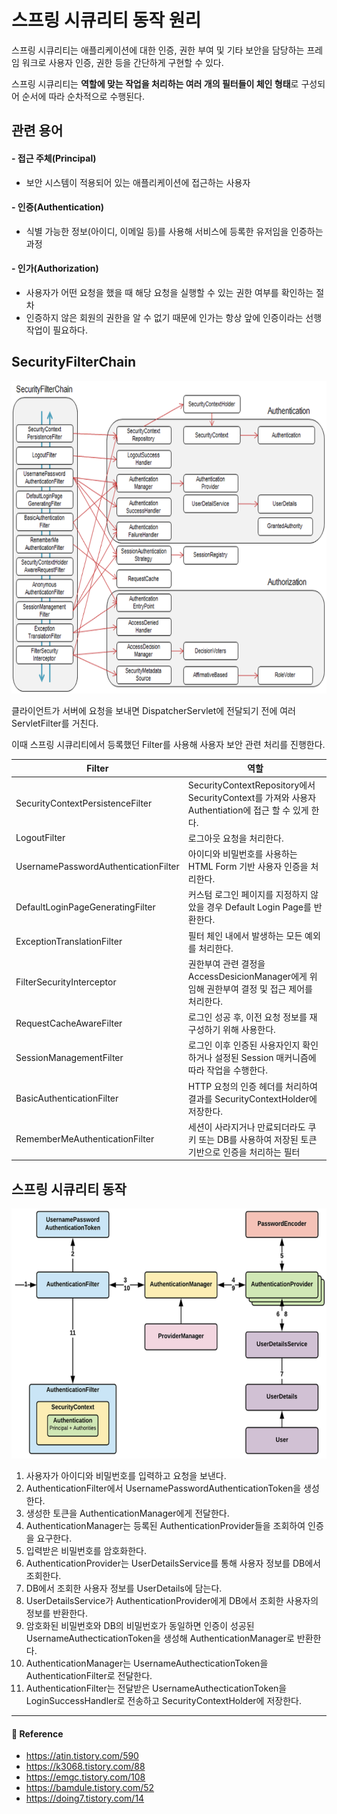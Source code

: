 # 스프링 시큐리티 동작 원리  

스프링 시큐리티는 애플리케이션에 대한 인증, 권한 부여 및 기타 보안을 담당하는 프레임 워크로 사용자 인증, 권한 등을 간단하게 구현할 수 있다.  

스프링 시큐리티는 **역할에 맞는 작업을 처리하는 여러 개의 필터들이 체인 형태**로 구성되어 순서에 따라 순차적으로 수행된다.  

## 관련 용어  

#### - 접근 주체(Principal)  

- 보안 시스템이 적용되어 있는 애플리케이션에 접근하는 사용자  

#### - 인증(Authentication)  

- 식별 가능한 정보(아이디, 이메일 등)를 사용해 서비스에 등록한 유저임을 인증하는 과정  

#### - 인가(Authorization)  

- 사용자가 어떤 요청을 했을 때 해당 요청을 실행할 수 있는 권한 여부를 확인하는 절차
- 인증하지 않은 회원의 권한을 알 수 없기 때문에 인가는 항상 앞에 인증이라는 선행 작업이 필요하다.

## SecurityFilterChain  

<img src="/Spring-Security/image/filterchain.png" width="650" height="500">  

클라이언트가 서버에 요청을 보내면 DispatcherServlet에 전달되기 전에 여러 ServletFilter를 거친다.  

이때 스프링 시큐리티에서 등록했던 Filter를 사용해 사용자 보안 관련 처리를 진행한다.  

|Filter|역할|
|------|---|
|SecurityContextPersistenceFilter|SecurityContextRepository에서 SecurityContext를 가져와 사용자 Authentiation에 접근 할 수 있게 한다.|
|LogoutFilter|로그아웃 요청을 처리한다.|
|UsernamePasswordAuthenticationFilter|아이디와 비밀번호를 사용하는 HTML Form 기반 사용자 인증을 처리한다.|
|DefaultLoginPageGeneratingFilter|커스텀 로그인 페이지를 지정하지 않았을 경우 Default Login Page를 반환한다.|
|ExceptionTranslationFilter|필터 체인 내에서 발생하는 모든 예외를 처리한다.|
|FilterSecurityInterceptor|권한부여 관련 결정을 AccessDesicionManager에게 위임해 권한부여 결정 및 접근 제어를 처리한다.|
|RequestCacheAwareFilter|로그인 성공 후, 이전 요청 정보를 재구성하기 위해 사용한다.|
|SessionManagementFilter|로그인 이후 인증된 사용자인지 확인하거나 설정된 Session 매커니즘에 따라 작업을 수행한다.|
|BasicAuthenticationFilter|HTTP 요청의 인증 헤더를 처리하여 결과를 SecurityContextHolder에 저장한다.|
|RememberMeAuthenticationFilter|세션이 사라지거나 만료되더라도 쿠키 또는 DB를 사용하여 저장된 토큰 기반으로 인증을 처리하는 필터|


## 스프링 시큐리티 동작  

<img src="/Spring-Security/image/spring-security.png" width="600" height="400">  

1. 사용자가 아이디와 비밀번호를 입력하고 요청을 보낸다.
2. AuthenticationFilter에서 UsernamePasswordAuthenticationToken을 생성한다.
3. 생성한 토큰을 AuthenticationManager에게 전달한다.
4. AuthenticationManager는 등록된 AuthenticationProvider들을 조회하여 인증을 요구한다.
5. 입력받은 비밀번호를 암호화한다.
6. AuthenticationProvider는 UserDetailsService를 통해 사용자 정보를 DB에서 조회한다.
7. DB에서 조회한 사용자 정보를 UserDetails에 담는다.
8. UserDetailsService가 AuthenticationProvider에게 DB에서 조회한 사용자의 정보를 반환한다.
9. 암호화된 비밀번호와 DB의 비밀번호가 동일하면 인증이 성공된 UsernameAuthecticationToken을 생성해 AuthenticationManager로 반환한다.
10. AuthenticationManager는 UsernameAuthecticationToken을 AuthenticationFilter로 전달한다.
11. AuthenticationFilter는 전달받은 UsernameAuthecticationToken을 LoginSuccessHandler로 전송하고 SecurityContextHolder에 저장한다.


---

#### 📌 Reference  

- <https://atin.tistory.com/590>
- <https://k3068.tistory.com/88>
- <https://emgc.tistory.com/108>
- <https://bamdule.tistory.com/52>
- <https://doing7.tistory.com/14>